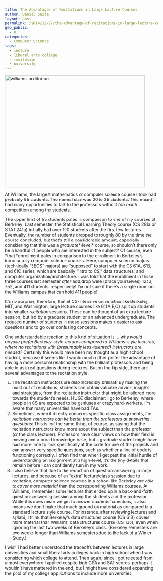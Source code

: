 ```yaml
---
title: The Advantages of Recitations in Large Lecture Courses
author: Daniel Seita
layout: post
permalink: /2014/12/27/the-advantage-of-recitations-in-large-lecture-courses/
geo_public:
  - 0
categories:
  - Computer Science
tags:
  - lecture
  - liberal arts college
  - recitation
  - university
---
```

[<img class="aligncenter size-large wp-image-2145" src="https://seitad.files.wordpress.com/2014/12/williams_auditorium.jpg?w=460" alt="williams_auditorium" width="460" height="368" />][1]

At Williams, the largest mathematics or computer science course I took had probably 55 students. The normal size was 20 to 35 students. This meant I had many opportunities to talk to the professors without *too much* competition among the students.

The upper limit of 55 students pales in comparison to one of my courses at Berkeley. Last semester, the Statistical Learning Theory course (CS 281a or STAT 241a) initially had over 100 students after the first few lectures. Eventually, the number of students dropped to roughly 80 by the time the course concluded, but that&#8217;s still a considerable amount, especially considering that this was a *graduate**-level* course, so shouldn&#8217;t there only be a handful of people who are interested in the subject? Of course, even *that *enrollment pales in comparison to the enrollment in Berkeley&#8217;s introductory computer science courses. Here, computer science majors (technically &#8220;EECS&#8221; majors) are &#8220;supposed&#8221; to start with the CS 61A, 61B, and 61C series, which are basically &#8220;intro to CS,&#8221; data structures, and computer organization/architecture. I was told that the enrollment in those three courses last semester *after* add/drop were (brace yourselves) 1243, 752, and 411 students, respectively! I&#8217;m not sure if there&#8217;s a single room on the Williams campus that can hold 411 people!

It&#8217;s no surprise, therefore, that at CS-intensive universities like Berkeley, MIT, and Washington, large lecture courses like 61{A,B,C} split up students into smaller *recitation* sessions. These can be thought of an extra lecture session, but led by a graduate student or an advanced undergraduate. The reduced number of students in these sessions makes it easier to ask questions and to go over confusing concepts.

One understandable reaction to this kind of situation is &#8230; *why would anyone prefer Berkeley-style lectures compared to Williams-style lectures, where no recitations with (presumably less-talented) instructors are needed?* Certainly this would have been my thought as a high school student, because it seems like I would much rather prefer the advantage of having a more personal relationship with the brilliant professors and being able to ask real questions during lectures. But on the flip side, there are several advantages to the recitation style.

  1. The recitation instructors are *also* incredibly brilliant! By making the most out of recitations, students can obtain valuable advice, insights, and strategies, from the recitation instructor that might be tailored more towards the student&#8217;s needs. HUGE disclaimer: I go to Berkeley, where people in CS are expected to be geniuses or crazy hard-workers. I&#8217;m aware that many universities have bad TAs.
  2. Sometimes, when it directly concerns specific class assignments, *the recitation instructors can be better than the professors at answering questions!* This is *not* the same thing, of course, as saying that the recitation instructors know more about the subject than the professor (or the class lecturer). Professors have clear views on how their field is moving and a broad knowledge base, but a graduate student might have had more time to look specifically at the code for one of the projects and can answer very specific questions, such as whether a line of code is functioning correctly. I often find that when I get past the initial hurdle of understanding an assignment at a high-level, it&#8217;s the tiny details that remain before I can confidently turn in my work.
  3. I also believe that due to the reduction of question-answering in large lectures, and because of an &#8220;extra&#8221; lecture/class session due to recitation, computer science courses in a school like Berkeley *are able to cover more material* than the corresponding Williams courses. At Williams, I remember some lectures that ended up in a back-and-forth question-answering session among the students and the professor. While this does mean we get to answer students&#8217; questions, it also means we don&#8217;t make that much ground on material as compared to a standard lecture style course. For instance, after reviewing lectures and syllabi, I think that Berkeley&#8217;s data structures course (CS 61B) covers more material than Williams&#8217; data structures course (CS 136), even when ignoring the last two weeks of Berkeley&#8217;s class. (Berkeley semesters are two weeks longer than Williams semesters due to the lack of a Winter Study.)

I wish I had better understood the tradeoffs between lectures in large universities and small liberal arts colleges back in high school when I was considering which college to attend. Then again, since I got rejected from almost everywhere I applied despite high GPA and SAT scores, perhaps it wouldn&#8217;t have mattered in the end, but I might have considered expanding the pool of my college applications to include more universities.

 [1]: https://seitad.files.wordpress.com/2014/12/williams_auditorium.jpg